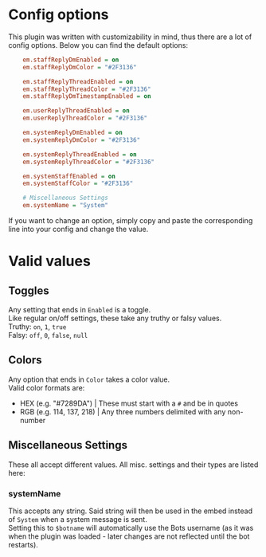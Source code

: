 # Config options
This plugin was written with customizability in mind, thus there are a lot of config options.
Below you can find the default options:
```ini
    em.staffReplyDmEnabled = on
    em.staffReplyDmColor = "#2F3136"

    em.staffReplyThreadEnabled = on
    em.staffReplyThreadColor = "#2F3136"
    em.staffReplyDmTimestampEnabled = on

    em.userReplyThreadEnabled = on
    em.userReplyThreadColor = "#2F3136"

    em.systemReplyDmEnabled = on
    em.systemReplyDmColor = "#2F3136"

    em.systemReplyThreadEnabled = on
    em.systemReplyThreadColor = "#2F3136"

    em.systemStaffEnabled = on
    em.systemStaffColor = "#2F3136"

    # Miscellaneous Settings
    em.systemName = "System"
```
If you want to change an option, simply copy and paste the corresponding line into your config and change the value.

# Valid values
## Toggles
Any setting that ends in `Enabled` is a toggle.  
Like regular on/off settings, these take any truthy or falsy values.  
Truthy: `on`, `1`, `true`  
Falsy: `off`, `0`, `false`, `null`

## Colors
Any option that ends in `Color` takes a color value.  
Valid color formats are:
- HEX (e.g. "#7289DA") | These must start with a `#` and be in quotes
- RGB (e.g. 114, 137, 218) | Any three numbers delimited with any non-number  
  
## Miscellaneous Settings
These all accept different values. All misc. settings and their types are listed here:
### systemName
This accepts any string. Said string will then be used in the embed instead of `System` when a system message is sent.  
Setting this to `$botname` will automatically use the Bots username (as it was when the plugin was loaded - later changes are not reflected until the bot restarts).
